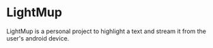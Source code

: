 # LightMup

LightMup is a personal project to highlight a text and stream it from the user's android device.
